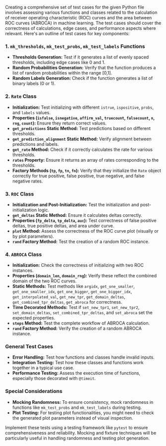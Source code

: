 Creating a comprehensive set of test cases for the given Python file involves assessing various functions and classes related to the calculation of receiver operating characteristic (ROC) curves and the area between ROC curves (ABROCA) in machine learning. The test cases should cover the correctness of calculations, edge cases, and performance aspects where relevant. Here's an outline of test cases for key components:

### 1. `mk_thresholds`, `mk_test_probs`, `mk_test_labels` Functions
- **Thresholds Generation:** Test if it generates a list of evenly spaced thresholds, including edge cases like 0 and 1.
- **Random Probabilities Generation:** Verify that the function produces a list of random probabilities within the range [0,1].
- **Random Labels Generation:** Check if the function generates a list of binary labels (0 or 1).

### 2. `Rate` Class
- **Initialization:** Test initializing with different `istrue`, `ispositive`, `probs`, and `labels` values.
- **Properties (`isfalse`, `isnegative`, `affirm_val`, `truecount`, `falsecount`, `n`, `rng`, `count`):** Ensure they return correct values.
- **`get_predictions` Static Method:** Test predictions based on different thresholds.
- **`get_prediction_alignment` Static Method:** Verify alignment between predictions and labels.
- **`get_rate` Method:** Check if it correctly calculates the rate for various thresholds.
- **`rates` Property:** Ensure it returns an array of rates corresponding to the thresholds.
- **Factory Methods (`tp`, `fp`, `tn`, `fn`):** Verify that they initialize the `Rate` object correctly for true positive, false positive, true negative, and false negative rates.

### 3. `ROC` Class
- **Initialization and Post-Initialization:** Test the initialization and post-initialization logic.
- **`get_deltas` Static Method:** Ensure it calculates deltas correctly.
- **Properties (`fp_delta`, `tp_delta`, `auc`):** Test correctness of false positive deltas, true positive deltas, and area under curve.
- **`plot` Method:** Assess the correctness of the ROC curve plot (visually or by plot parameters).
- **`rand` Factory Method:** Test the creation of a random ROC instance.

### 4. `ABROCA` Class
- **Initialization:** Check the correctness of initializing with two ROC instances.
- **Properties (`domain_len`, `domain_rng`):** Verify these reflect the combined domain of the two ROC curves.
- **Static Methods:** Test methods like `argidx`, `get_one_smaller`, `get_one_smaller_idx`, `get_one_bigger`, `get_one_bigger_idx`, `get_interpolated_val`, `get_new_tpr`, `get_domain_deltas`, `get_combined_tpr_deltas`, `get_abroca` for correctness.
- **Time Decorated Methods:** Test if `set_new_tpr1`, `set_new_tpr2`, `set_domain_deltas`, `set_combined_tpr_deltas`, and `set_abroca` set the expected properties.
- **`steps` Method:** Test the complete workflow of ABROCA calculation.
- **`rand` Factory Method:** Verify the creation of a random ABROCA instance.

### General Test Cases
- **Error Handling:** Test how functions and classes handle invalid inputs.
- **Integration Testing:** Test how these classes and functions work together in a typical use case.
- **Performance Testing:** Assess the execution time of functions, especially those decorated with `@timeit`.

### Special Considerations
- **Mocking Randomness:** To ensure consistency, mock randomness in functions like `mk_test_probs` and `mk_test_labels` during testing.
- **Plot Testing:** For testing plot functionalities, you might need to check the generated plot parameters instead of visual inspection.

Implement these tests using a testing framework like `pytest` to ensure comprehensiveness and reliability. Mocking and fixture techniques will be particularly useful in handling randomness and testing plot generation.

